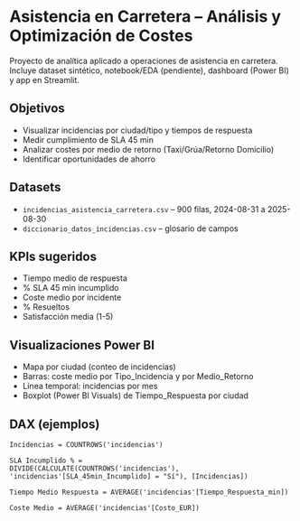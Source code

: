 # Asistencia en Carretera – Análisis y Optimización de Costes

Proyecto de analítica aplicado a operaciones de asistencia en carretera.
Incluye dataset sintético, notebook/EDA (pendiente), dashboard (Power BI) y app en Streamlit.

## Objetivos
- Visualizar incidencias por ciudad/tipo y tiempos de respuesta
- Medir cumplimiento de SLA 45 min
- Analizar costes por medio de retorno (Taxi/Grúa/Retorno Domicilio)
- Identificar oportunidades de ahorro

## Datasets
- `incidencias_asistencia_carretera.csv` – 900 filas, 2024-08-31 a 2025-08-30
- `diccionario_datos_incidencias.csv` – glosario de campos

## KPIs sugeridos
- Tiempo medio de respuesta
- % SLA 45 min incumplido
- Coste medio por incidente
- % Resueltos
- Satisfacción media (1-5)

## Visualizaciones Power BI
- Mapa por ciudad (conteo de incidencias)
- Barras: coste medio por Tipo_Incidencia y por Medio_Retorno
- Línea temporal: incidencias por mes
- Boxplot (Power BI Visuals) de Tiempo_Respuesta por ciudad

## DAX (ejemplos)
```DAX
Incidencias = COUNTROWS('incidencias')

SLA Incumplido % = 
DIVIDE(CALCULATE(COUNTROWS('incidencias'), 'incidencias'[SLA_45min_Incumplido] = "Sí"), [Incidencias])

Tiempo Medio Respuesta = AVERAGE('incidencias'[Tiempo_Respuesta_min])

Coste Medio = AVERAGE('incidencias'[Costo_EUR])
```
